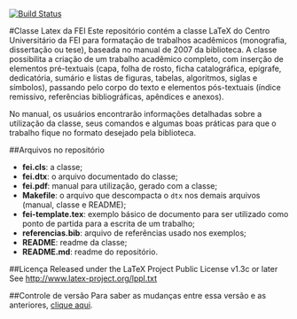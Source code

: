 [![Build Status](https://travis-ci.org/douglasrizzo/Classe-Latex-FEI.svg?branch=master)](https://travis-ci.org/douglasrizzo/Classe-Latex-FEI)

#Classe Latex da FEI
Este repositório contém a classe LaTeX do Centro Universitário da FEI para formatação de trabalhos acadêmicos (monografia, dissertação ou tese), baseada no manual de 2007 da biblioteca. A classe possibilita a criação de um trabalho acadêmico completo, com inserção de elementos pré-textuais (capa, folha de rosto, ficha catalográfica, epígrafe, dedicatória, sumário e listas de figuras, tabelas, algoritmos, siglas e símbolos), passando pelo corpo do texto e elementos pós-textuais (índice remissivo, referências bibliográficas, apêndices e anexos).

No manual, os usuários encontrarão informações detalhadas sobre a utilização da classe, seus comandos e algumas boas práticas para que o trabalho fique no formato desejado pela biblioteca.

##Arquivos no repositório
- **fei.cls**: a classe;
- **fei.dtx**: o arquivo documentado do classe;
- **fei.pdf**: manual para utilização, gerado com a classe;
- **Makefile**: o arquivo que descompacta o `dtx` nos demais arquivos (manual, classe e README);
- **fei-template.tex**: exemplo básico de documento para ser utilizado como ponto de partida para a escrita de um trabalho;
- **referencias.bib**: arquivo de referências usado nos exemplos;
- **README**: readme da classe;
- **README.md**: readme do repositório.

##Licença
Released under the LaTeX Project Public License v1.3c or later
See http://www.latex-project.org/lppl.txt

##Controle de versão
Para saber as mudanças entre essa versão e as anteriores, [clique aqui](https://github.com/OpenFEI/Classe-Latex-FEI/commits/master).
